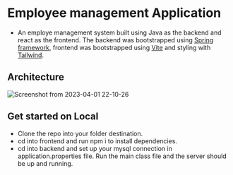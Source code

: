 # Employee management Application

- An employe management system built using Java as the backend and react as the frontend. The backend was bootstrapped using [Spring framework](https://start.spring.io/), frontend was bootstrapped using [Vite](https://vitejs.dev/guide/) and styling with [Tailwind](https://tailwindcss.com/docs/guides/nextjs). 

## Architecture

![Screenshot from 2023-04-01 22-10-26](https://user-images.githubusercontent.com/37347588/229312057-69da2619-c655-48e0-92a2-f0fdba80bab6.png)

## Get started on Local

- Clone the repo into your folder destination. 
- cd into frontend and run npm i to install dependencies. 
- cd into backend and set up your mysql connection in application.properties file. Run the main class file and the server should be up and running. 
